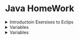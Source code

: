 # Java HomeWork<details><summary> Introductoin Exersises to Eclips </summary>1. Hello_Universe;2. AreYouWonderful;3. AddingUp4. AverageAges5. AverageAgesAgain6. Multiplication17. Multiplication28. Division19. Division10. Multiplication3</details><details><summary> Variables </summary>11. MyProfile12. EmployeeDetails13. ArithmeticOperator14. ArithmeticOperators15. VatPayable16. EmployeePay17. MyInvestment</details><details><summary> Variables </summary>18. UserInputExercise119. UserInputScoobyDoo20. MyAmericanIndianName21. AreaOfRectangle22. AreaOfTriangle</details>